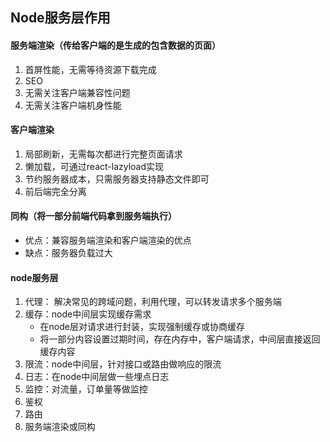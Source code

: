 ## Node服务层作用

#### 服务端渲染（传给客户端的是生成的包含数据的页面）
1. 首屏性能，无需等待资源下载完成
2. SEO
3. 无需关注客户端兼容性问题
4. 无需关注客户端机身性能

#### 客户端渲染
1. 局部刷新，无需每次都进行完整页面请求
2. 懒加载，可通过react-lazyload实现
3. 节约服务器成本，只需服务器支持静态文件即可
4. 前后端完全分离

#### 同构（将一部分前端代码拿到服务端执行）
* 优点：兼容服务端渲染和客户端渲染的优点
* 缺点：服务器负载过大

#### node服务层
1. 代理： 解决常见的跨域问题，利用代理，可以转发请求多个服务端
2. 缓存：node中间层实现缓存需求
    * 在node层对请求进行封装，实现强制缓存或协商缓存
    * 将一部分内容设置过期时间，存在内存中，客户端请求，中间层直接返回缓存内容
3. 限流：node中间层，针对接口或路由做响应的限流
4. 日志：在node中间层做一些埋点日志
5. 监控：对流量，订单量等做监控
6. 鉴权
7. 路由
8. 服务端渲染或同构
